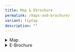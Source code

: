 ```yaml
---
title: Map & Ebrochure
permalink: /maps-and-brochure/
variant: tiptap
description: ""
---
```

<div data-type="detailGroup" class="isomer-accordion isomer-accordion-white">
<details class="isomer-details">
<summary>Map</summary>
<div data-type="detailsContent" class="isomer-details-content">
<p></p>
<div class="isomer-image-wrapper">
<img style="width: 100%" height="auto" width="100%" alt="Ubin map" src="/images/ubin_map.jpg">
</div>
</div>
</details>
<details class="isomer-details">
<summary>E-Brochure</summary>
<div data-type="detailsContent" class="isomer-details-content">
<p><a href="/files/NPARKS_Pulau_Ubin_Brochure_resize__2_.pdf" rel="noopener nofollow" target="_blank">file</a>
</p>
</div>
</details>
</div>
<p></p>